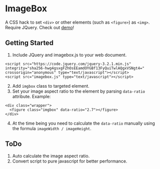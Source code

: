 # ImageBox
A CSS hack to set `<div>` or other elements (such as `<figure>`) as `<img>`. Require JQuery. Check out [demo](https://icem4nn.github.io/ImageBox/)!

## Getting Started
1. Include JQuery and imagebox.js to your web document.
```
<script src="https://code.jquery.com/jquery-3.2.1.min.js" integrity="sha256-hwg4gsxgFZhOsEEamdOYGBf13FyQuiTwlAQgxVSNgt4=" crossorigin="anonymous" type="text/javascript"></script>
<script src="imagebox.js" type="text/javascript"></script>
```
2. Add `imgbox` class to targeted element.
3. Set your image aspect ratio to the element by parsing `data-ratio` attribute.
Example:
```
<div class="wrapper">
  <figure class="imgbox" data-ratio="2.7"></figure>
</div>
```
4. At the time being you need to calculate the `data-ratio` manually using the formula `imageWidth / imageHeight`.

## ToDo
1. Auto calculate the image aspect ratio.
2. Convert script to pure javascript for better performance.
